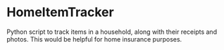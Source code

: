 # HomeItemTracker
Python script to track items in a household, along with their receipts and photos. This would be helpful for home insurance purposes. 
